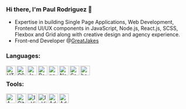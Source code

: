 ### Hi there, I'm Paul Rodriguez 👋

- Expertise in building Single Page Applications, Web Development, Frontend UI/UX components in JavaScript, Node.js, React.js, SCSS, Flexbox and Grid along with creative design and agency experience.
- Front-end Developer @[GreatJakes](https://www.greatjakes.com)


### Languages:<br/>

<img align="left" alt="HTML5" width="26px" src="https://irp-cdn.multiscreensite.com/f592cd80/dms3rep/multi/html5_prodriguez_dev_2.svg" />
<img align="left" alt="CSS3" width="26px" src="https://irp-cdn.multiscreensite.com/f592cd80/dms3rep/multi/css3_prodriguez_dev_2.svg" />
<img align="left" alt="JavaScript" width="26px" src="https://irp-cdn.multiscreensite.com/f592cd80/dms3rep/multi/javascript_prodriguez_dev.svg" />
<img align="left" alt="React" width="26px" src="https://irp-cdn.multiscreensite.com/f592cd80/dms3rep/multi/reactjs_prodriguez_dev.svg" />
<img align="left" alt="npm" width="26px" src="https://irp-cdn.multiscreensite.com/f592cd80/dms3rep/multi/npm_prodriguez_dev.svg" />
<img align="left" alt="Node.js" width="26px" src="https://irp-cdn.multiscreensite.com/f592cd80/dms3rep/multi/nodejs_prodriguez_dev.svg" />
<img align="left" alt="Sass" width="26px" src="https://irp-cdn.multiscreensite.com/f592cd80/dms3rep/multi/sass_prodriguez_dev.svg" />
<img align="left" alt="bootstap" width="26px" src="https://irp-cdn.multiscreensite.com/f592cd80/dms3rep/multi/bootstrap_prodriguez_dev.svg" /><br/>

### Tools:<br/>

<img align="left" alt="AWS" width="26px" src="https://irp-cdn.multiscreensite.com/f592cd80/dms3rep/multi/aws_prodriguez_dev.svg" />
<img align="left" alt="GitHub" width="26px" src="https://irp-cdn.multiscreensite.com/f592cd80/dms3rep/multi/github_prodriguez_dev.svg" />
<img align="left" alt="InVision" width="26px" src="https://irp-cdn.multiscreensite.com/f592cd80/dms3rep/multi/invision_prodriguez_dev.svg" />
<img align="left" alt="InVision" width="26px" src="https://irp-cdn.multiscreensite.com/f592cd80/dms3rep/multi/invision_prodriguez_dev.svg" />
<img align="left" alt="Adobe Photoshop" width="26px" src="https://irp-cdn.multiscreensite.com/f592cd80/dms3rep/multi/adobe_photoshop_prodriguez_dev.svg" />
<img align="left" alt="Adobe Illustrator" width="26px" src="https://irp-cdn.multiscreensite.com/f592cd80/dms3rep/multi/adobe_illustrator_prodriguez_dev.svg" />

